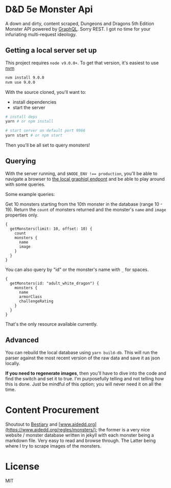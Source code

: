 # D&D 5e Monster Api

A down and dirty, content scraped, Dungeons and Dragons 5th Edition Monster API powered by [GraphQL](). Sorry REST. I got no time for your infuriating multi-request ideology.

## Getting a local server set up

This project requires `node v9.0.0+`. To get that version, it's easiest to use [nvm](https://github.com/creationix/nvm)

```bash
nvm install 9.0.0
nvm use 9.0.0
```

With the source cloned, you'll want to:
- install dependencies
- start the server

```bash
# install deps
yarn # or npm install

# start server on default port 9966
yarn start # or npm start
```

Then you'll be all set to query monsters!

## Querying

With the server running, and `$NODE_ENV !== production`, you'll be able to navigate a browser to [the local graphiql endpont](http://localhost:9966/graphql) and be able to play around with some queries.

Some example queries:

Get 10 monsters starting from the 10th monster in the database (range 10 - 19). Return the `count` of monsters returned and the monster's `name` and `image` properties only.
```
{
  getMonsters(limit: 10, offset: 10) {
    count
    monsters {
      name
      image
    }
  }
}
```

You can also query by "id" or the monster's name with `_` for spaces.
```
{
  getMonsters(id: "adult_white_dragon") {
    monsters {
      name
      armorClass
      challengeRating
    }
  }
}
```

That's the only resource available currently.

## Advanced

You can rebuild the local database using `yarn build-db`. This will run the parser against the most recent version of the raw data and save it as json locally.

**If you need to regenerate images**, then you'll have to dive into the code and find the switch and set it to true. I'm purposefully telling and not telling how this is done. Just be mindful of this option; you will never need it on all the time.

# Content Procurement

Shoutout to [Bestiary](https://github.com/chisaipete/bestiary) and [www.aidedd.org](https://www.aidedd.org/regles/monsters/); the former is a very nice website / monster database written in jekyll with each monster being a markdown file. Very easy to read and browse through. The Latter being where I try to scrape images of the monsters.

# License

MIT
